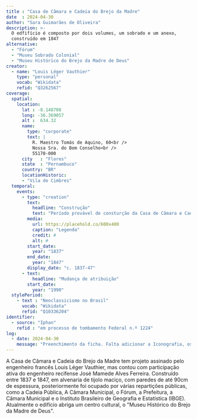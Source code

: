```yaml
---
title : "Casa de Câmara e Cadeia do Brejo da Madre"
date  : 2024-04-30
author: "Sara Guimarães de Oliveira" 
description: >- 
  O edfifício é composto por dois volumes, um sobrado e um anexo,
  construído em 1847
alternative:
  - "Fórum"
  - "Museu Sobrado Colonial"
  - "Museu Histórico do Brejo da Madre de Deus"
creator:
  - name: "Louis Léger Vauthier"
    type: "personal"
    vocab: "Wikidata"
    refid: "Q3262567"
coverage:
  spatial:
    location:
      lat : -8.148708 
      long: -36.369057
      alt :  634.32
      name:
        type: "corporate"
        text: |
          R. Maestro Tomás de Aquino, 60<br />
          Nossa Sra. do Bom Conselho<br />
          55170-000
      city   : "Flores"
      state  : "Pernambuco"
      country: "BR"
      locationHistoric:
      - "Vila de Cimbres"
  temporal:
    events:
      - type: "creation"
        text:
          headline: "Construção"
          text: "Período provável de consturção da Casa de Câmara e Cadeia"
        media:
          url: https://placehold.co/600x400
          caption: "Legenda"
          credit: #
          alt: #
        start_date:
          year: "1837"
        end_date:
          year: "1847"
        display_date: "c. 1837-47"
      - text:
          headline: "Mudança de atribuição"
        start_date:
          year: "1990"
  stylePeriod:
    - text : "Neoclassicismo no Brasil"
      vocab: "Wikidata"
      refid: "Q10336204"
identifier:
  - source: "Iphan"
    refid : "em processo de tombamento Federal n.º 1224"
log:
  - date: 2024-04-30
    message: "Preenchimento da ficha. Falta adicionar a Iconografia, os DWGs e Docs"
---
```


A Casa de Câmara e Cadeia do Brejo da Madre tem projeto assinado pelo
engenheiro francês Louis Léger Vauthier, mas contou com participação
ativa do engenheiro recifense José Mamede Alves Ferreira. Construído
entre 1837 e 1847, em alvenaria de tijolo maciço, com paredes de até
90cm de espessura, posteriormente foi ocupado por várias repartições
públicas, como a Cadeia Pública, A Câmara Municipal, o Fórum, a
Prefeitura, a Câmara Municipal e o Instituto Brasileiro de Geografia e
Estatística (IBGE). Atualmente o edifício abriga um centro cultural, o
"Museu Histórico do Brejo da Madre de Deus".

